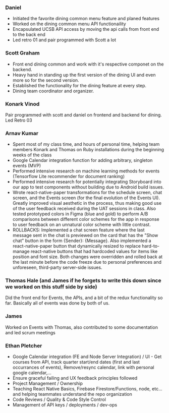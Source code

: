 ### Daniel

* Initiated the favorite dining common menu feature and planed features
* Worked on the dining common menu API functionaility
* Encapsulated UCSB API access by moving the api calls from front end to the back end
* Led retro 01 and pair programmed with Scott a lot


### Scott Graham
* Front end dining common and work with it's respective componet on the backend.
* Heavy hand in standing up the first version of the dining UI and even more so for the second version.
* Established the functionality for the dining feature at every step.
* Dining team coordinator and organizer.  

### Konark Vinod
Pair programmed with scott and daniel on frontend and backend for dining. Led Retro 03


### Arnav Kumar
- Spent most of my class time, and hours of personal time, helping team members Konark and Thomas on Ruby installations during the beginning weeks of the class
- Google Calendar integration function for adding arbitrary, singleton events (MVP)
- Performed intensive research on machine learning methods for events (Tensorflow Lite recommender for document ranking)
- Performed intensive research for potentially integrating Storyboard into our app to test components without building due to Android build issues.
- Wrote react-native-paper transformations for the schedule screen, chat screen, and the Events screen (for the final evolution of the Events UI). Greatly improved visual aesthetic in the process, thus making good use of the user feedback received during the UAT sessions in class. Also tested prototyped colors in Figma (blue and gold) to perform A/B comparisons between different color schemes for the app in response to user feedback on an unnatural color scheme with little contrast.
- ROLLBACKS: Implemented a chat screen feature where the last message sent in the chat is previewed on the card that has the "Show chat" button in the form {Sender}: {Message}. Also implemented a react-native-paper button that dynamically resized to replace hard-to-manage react-native buttons that had hardcoded values for items like position and font size. Both changes were overridden and rolled back at the last minute before the code freeze due to personal preferences and unforeseen, third-party server-side issues.

### Thomas Hale (and James if he forgets to write this down since we worked on this stuff side by side)
Did the front end for Events, the APIs, and a bit of the redux functionality so far. Basically all of events was done by both of us.

### James

Worked on Events with Thomas, also contributed to some documentation and led scrum meetings

### Ethan Pletcher

* Google Calendar integration (FE and Node Server Integration) / UI - Get courses from API, track quarter start/end dates (first and last occurrances of events), Remove/resync calendar, link with personal google calendar,...
* Ensure graceful failing and UX feedback principles followed
* Project Management / Ownership
* Teaching React Native Basics, Firebase Firestore/Functions, node, etc... and helping teammates understand the repo organization
* Code Reviews / Quality & Code Style Control
* Management of API keys / deployments / dev-ops

